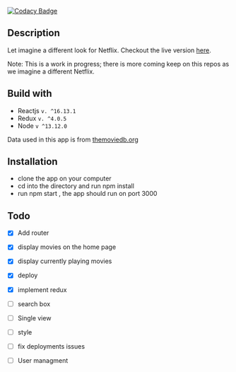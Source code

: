 [![Codacy Badge](https://api.codacy.com/project/badge/Grade/08252b8d6eac459fbd41eb55c5637d88)](https://app.codacy.com/manual/leanny01/box-office?utm_source=github.com&utm_medium=referral&utm_content=leanny01/box-office&utm_campaign=Badge_Grade_Dashboard)

## Description

Let imagine a different look for Netflix.
Checkout the live version [here](https://box-office-027.herokuapp.com/).

Note: This is a work in progress; there is more coming keep on this repos as we  imagine a different Netflix.

## Build with

- Reactjs  `v. ^16.13.1`
- Redux `v. ^4.0.5`
- Node `v ^13.12.0`

Data used in this app is from [themoviedb.org](https://www.themoviedb.org/)

## Installation


- clone the app on your computer
- cd into the directory and run npm install
- run npm start , the app should run on port 3000

## Todo

- [X] Add router
- [x] display movies on the home page
- [x] display currently playing movies
- [X] deploy
- [X] implement redux
- [ ] search box
- [ ] Single view
- [ ] style
- [ ] fix deployments issues
- [ ] User managment

